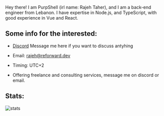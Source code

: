 Hey there! I am PurpShell (irl name: Rajeh Taher), and I am a back-end engineer from Lebanon. I have expertise in Node.js, and TypeScript, with good experience in Vue and React.

## Some info for the interested:
- [Discord](https://discordapp.com/users/448493575093616640) Message me here if you want to discuss antyhing

- Email: rajeh@reforward.dev

- Timing: UTC+2

- Offering freelance and consulting services, message me on discord or email.

## Stats:
![stats](https://github-readme-stats.vercel.app/api?username=purpshell&show_icons=true&hide_title=false&count_private=true&theme=radical&border_color=000000)

